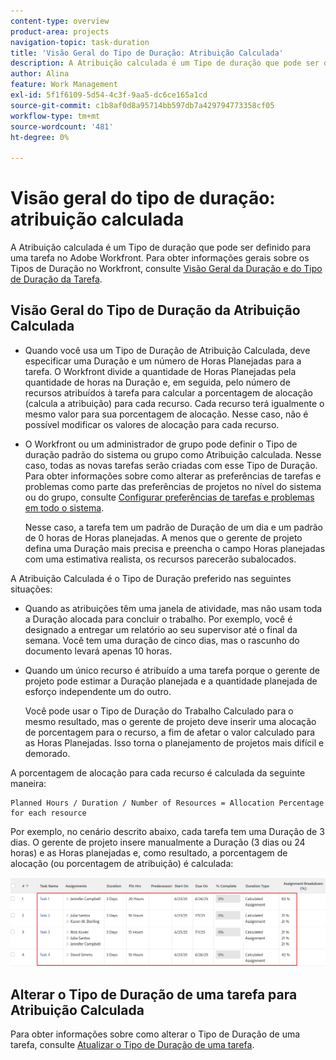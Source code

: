 ```yaml
---
content-type: overview
product-area: projects
navigation-topic: task-duration
title: 'Visão Geral do Tipo de Duração: Atribuição Calculada'
description: A Atribuição calculada é um Tipo de duração que pode ser definido para uma tarefa no Adobe Workfront. Para obter informações gerais sobre Tipos de duração no Workfront, consulte Visão geral da duração da tarefa e Tipo de duração.
author: Alina
feature: Work Management
exl-id: 5f1f6109-5d54-4c3f-9aa5-dc6ce165a1cd
source-git-commit: c1b8af0d8a95714bb597db7a429794773358cf05
workflow-type: tm+mt
source-wordcount: '481'
ht-degree: 0%

---
```


# Visão geral do tipo de duração: atribuição calculada

<!-- Audited: 5/2025 -->

A Atribuição calculada é um Tipo de duração que pode ser definido para uma tarefa no Adobe Workfront. Para obter informações gerais sobre os Tipos de Duração no Workfront, consulte [Visão Geral da Duração e do Tipo de Duração da Tarefa](../../../manage-work/tasks/taskdurtn/task-duration-and-duration-type.md).

## Visão Geral do Tipo de Duração da Atribuição Calculada

<!--
<p data-mc-conditions="QuicksilverOrClassic.Draft mode">(NOTE: This Hub issue has a powerpoint that highlights information that is useful to users when using Calculated Assignment duration type. I don't think we can use the powerpoint, because it's old. I also don't know if the things they discuss are still relevant, since the PP is from 2015. I've closed the issue, but I'm putting a link here just in case the info is useful. https://hub.workfront.com/issue/5a9dd7d5007d02a8966014557c23cc89/updates)</p>
-->

* Quando você usa um Tipo de Duração de Atribuição Calculada, deve especificar uma Duração e um número de Horas Planejadas para a tarefa. O Workfront divide a quantidade de Horas Planejadas pela quantidade de horas na Duração e, em seguida, pelo número de recursos atribuídos à tarefa para calcular a porcentagem de alocação (calcula a atribuição) para cada recurso. Cada recurso terá igualmente o mesmo valor para sua porcentagem de alocação. Nesse caso, não é possível modificar os valores de alocação para cada recurso.
* O Workfront ou um administrador de grupo pode definir o Tipo de duração padrão do sistema ou grupo como Atribuição calculada. Nesse caso, todas as novas tarefas serão criadas com esse Tipo de Duração. Para obter informações sobre como alterar as preferências de tarefas e problemas como parte das preferências de projetos no nível do sistema ou do grupo, consulte [Configurar preferências de tarefas e problemas em todo o sistema](../../../administration-and-setup/set-up-workfront/configure-system-defaults/set-task-issue-preferences.md).

  Nesse caso, a tarefa tem um padrão de Duração de um dia e um padrão de 0 horas de Horas planejadas. A menos que o gerente de projeto defina uma Duração mais precisa e preencha o campo Horas planejadas com uma estimativa realista, os recursos parecerão subalocados.

A Atribuição Calculada é o Tipo de Duração preferido nas seguintes situações:

* Quando as atribuições têm uma janela de atividade, mas não usam toda a Duração alocada para concluir o trabalho. Por exemplo, você é designado a entregar um relatório ao seu supervisor até o final da semana. Você tem uma duração de cinco dias, mas o rascunho do documento levará apenas 10 horas.
* Quando um único recurso é atribuído a uma tarefa porque o gerente de projeto pode estimar a Duração planejada e a quantidade planejada de esforço independente um do outro.

  Você pode usar o Tipo de Duração do Trabalho Calculado para o mesmo resultado, mas o gerente de projeto deve inserir uma alocação de porcentagem para o recurso, a fim de afetar o valor calculado para as Horas Planejadas. Isso torna o planejamento de projetos mais difícil e demorado.

A porcentagem de alocação para cada recurso é calculada da seguinte maneira:

```
Planned Hours / Duration / Number of Resources = Allocation Percentage for each resource
```

Por exemplo, no cenário descrito abaixo, cada tarefa tem uma Duração de 3 dias. O gerente de projeto insere manualmente a Duração (3 dias ou 24 horas) e as Horas planejadas e, como resultado, a porcentagem de alocação (ou porcentagem de atribuição) é calculada:

![](assets/calcassign-350x80.png)

## Alterar o Tipo de Duração de uma tarefa para Atribuição Calculada

Para obter informações sobre como alterar o Tipo de Duração de uma tarefa, consulte [Atualizar o Tipo de Duração de uma tarefa](../../../manage-work/tasks/taskdurtn/update-duration-type-of-task.md).

<!--
<p data-mc-conditions="QuicksilverOrClassic.Draft mode">(NOTE: replaced with new article linked above)</p>
-->

<!--
<ol data-mc-conditions="QuicksilverOrClassic.Draft mode">
<li value="1">Go to a task for which you want to change the Duration Type.</li>
<li value="2"> <p data-mc-conditions="QuicksilverOrClassic.Quicksilver">Click <strong>Task Details</strong> in the left panel, then in the Overview area double click <strong>Duration Type</strong>. </p> </li>
<li value="3">Select <strong>Calculated Assignment</strong> from the drop-down menu.</li>
<li value="4">Click <strong>Save</strong> <strong>Changes</strong>.</li>
</ol>
-->
